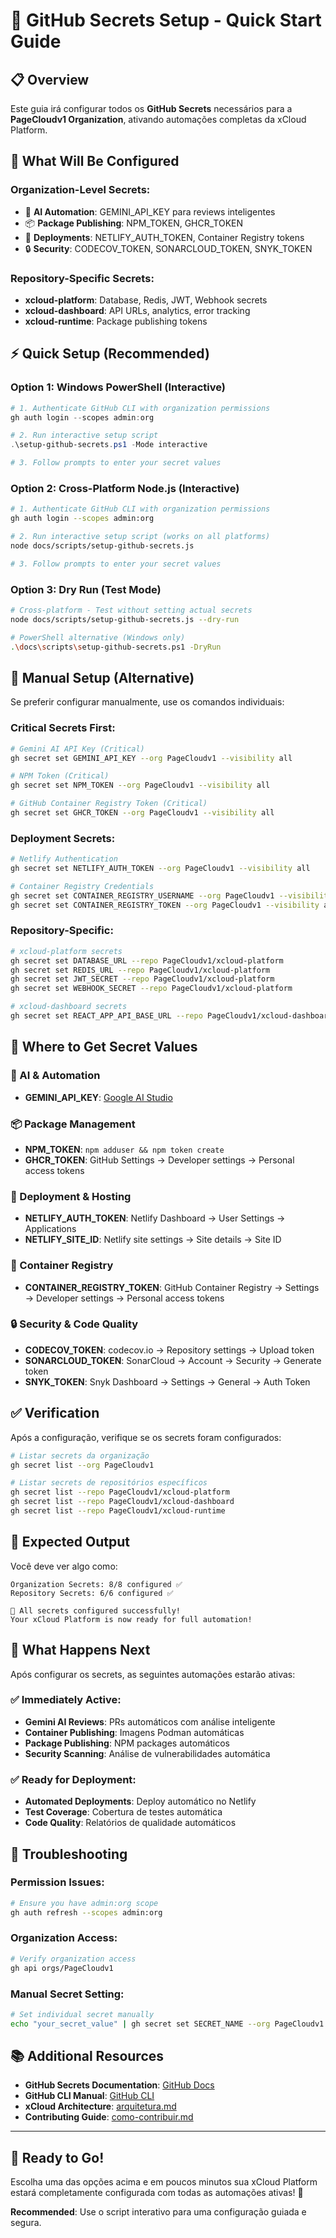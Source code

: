 # 🚀 **GitHub Secrets Setup - Quick Start Guide**

## 📋 **Overview**

Este guia irá configurar todos os **GitHub Secrets** necessários para a **PageCloudv1 Organization**, ativando automações completas da xCloud Platform.

## 🎯 **What Will Be Configured**

### **Organization-Level Secrets:**
- 🤖 **AI Automation**: GEMINI_API_KEY para reviews inteligentes
- 📦 **Package Publishing**: NPM_TOKEN, GHCR_TOKEN
- 🚀 **Deployments**: NETLIFY_AUTH_TOKEN, Container Registry tokens
- 🔒 **Security**: CODECOV_TOKEN, SONARCLOUD_TOKEN, SNYK_TOKEN

### **Repository-Specific Secrets:**
- **xcloud-platform**: Database, Redis, JWT, Webhook secrets
- **xcloud-dashboard**: API URLs, analytics, error tracking
- **xcloud-runtime**: Package publishing tokens

## ⚡ **Quick Setup (Recommended)**

### **Option 1: Windows PowerShell (Interactive)**

```powershell
# 1. Authenticate GitHub CLI with organization permissions
gh auth login --scopes admin:org

# 2. Run interactive setup script
.\setup-github-secrets.ps1 -Mode interactive

# 3. Follow prompts to enter your secret values
```

### **Option 2: Cross-Platform Node.js (Interactive)**

```bash
# 1. Authenticate GitHub CLI with organization permissions
gh auth login --scopes admin:org

# 2. Run interactive setup script (works on all platforms)
node docs/scripts/setup-github-secrets.js

# 3. Follow prompts to enter your secret values
```

### **Option 3: Dry Run (Test Mode)**

```bash
# Cross-platform - Test without setting actual secrets
node docs/scripts/setup-github-secrets.js --dry-run

# PowerShell alternative (Windows only)
.\docs\scripts\setup-github-secrets.ps1 -DryRun
```

## 📝 **Manual Setup (Alternative)**

Se preferir configurar manualmente, use os comandos individuais:

### **Critical Secrets First:**

```bash
# Gemini AI API Key (Critical)
gh secret set GEMINI_API_KEY --org PageCloudv1 --visibility all

# NPM Token (Critical)  
gh secret set NPM_TOKEN --org PageCloudv1 --visibility all

# GitHub Container Registry Token (Critical)
gh secret set GHCR_TOKEN --org PageCloudv1 --visibility all
```

### **Deployment Secrets:**

```bash
# Netlify Authentication
gh secret set NETLIFY_AUTH_TOKEN --org PageCloudv1 --visibility all

# Container Registry Credentials
gh secret set CONTAINER_REGISTRY_USERNAME --org PageCloudv1 --visibility all
gh secret set CONTAINER_REGISTRY_TOKEN --org PageCloudv1 --visibility all
```

### **Repository-Specific:**

```bash
# xcloud-platform secrets
gh secret set DATABASE_URL --repo PageCloudv1/xcloud-platform
gh secret set REDIS_URL --repo PageCloudv1/xcloud-platform
gh secret set JWT_SECRET --repo PageCloudv1/xcloud-platform
gh secret set WEBHOOK_SECRET --repo PageCloudv1/xcloud-platform

# xcloud-dashboard secrets
gh secret set REACT_APP_API_BASE_URL --repo PageCloudv1/xcloud-dashboard
```

## 🔑 **Where to Get Secret Values**

### **🤖 AI & Automation**
- **GEMINI_API_KEY**: [Google AI Studio](https://aistudio.google.com/app/apikey)

### **📦 Package Management**
- **NPM_TOKEN**: `npm adduser && npm token create`
- **GHCR_TOKEN**: GitHub Settings → Developer settings → Personal access tokens

### **🚀 Deployment & Hosting**
- **NETLIFY_AUTH_TOKEN**: Netlify Dashboard → User Settings → Applications
- **NETLIFY_SITE_ID**: Netlify site settings → Site details → Site ID

### **🔧 Container Registry**
- **CONTAINER_REGISTRY_TOKEN**: GitHub Container Registry → Settings → Developer settings → Personal access tokens

### **🔒 Security & Code Quality**
- **CODECOV_TOKEN**: codecov.io → Repository settings → Upload token
- **SONARCLOUD_TOKEN**: SonarCloud → Account → Security → Generate token
- **SNYK_TOKEN**: Snyk Dashboard → Settings → General → Auth Token

## ✅ **Verification**

Após a configuração, verifique se os secrets foram configurados:

```bash
# Listar secrets da organização
gh secret list --org PageCloudv1

# Listar secrets de repositórios específicos
gh secret list --repo PageCloudv1/xcloud-platform
gh secret list --repo PageCloudv1/xcloud-dashboard
gh secret list --repo PageCloudv1/xcloud-runtime
```

## 🎯 **Expected Output**

Você deve ver algo como:

```text
Organization Secrets: 8/8 configured ✅
Repository Secrets: 6/6 configured ✅

🎉 All secrets configured successfully!
Your xCloud Platform is now ready for full automation!
```

## 🚀 **What Happens Next**

Após configurar os secrets, as seguintes automações estarão ativas:

### **✅ Immediately Active:**
- **Gemini AI Reviews**: PRs automáticos com análise inteligente
- **Container Publishing**: Imagens Podman automáticas
- **Package Publishing**: NPM packages automáticos
- **Security Scanning**: Análise de vulnerabilidades automática

### **✅ Ready for Deployment:**
- **Automated Deployments**: Deploy automático no Netlify
- **Test Coverage**: Cobertura de testes automática
- **Code Quality**: Relatórios de qualidade automáticos

## 🔧 **Troubleshooting**

### **Permission Issues:**
```bash
# Ensure you have admin:org scope
gh auth refresh --scopes admin:org
```

### **Organization Access:**
```bash  
# Verify organization access
gh api orgs/PageCloudv1
```

### **Manual Secret Setting:**
```bash
# Set individual secret manually
echo "your_secret_value" | gh secret set SECRET_NAME --org PageCloudv1 --visibility all
```

## 📚 **Additional Resources**

- **GitHub Secrets Documentation**: [GitHub Docs](https://docs.github.com/en/actions/security-guides/encrypted-secrets)
- **GitHub CLI Manual**: [GitHub CLI](https://cli.github.com/manual/gh_secret)
- **xCloud Architecture**: [arquitetura.md](../../architecture/arquitetura.md)
- **Contributing Guide**: [como-contribuir.md](../development/como-contribuir.md)

---

## 🎯 **Ready to Go!**

Escolha uma das opções acima e em poucos minutos sua xCloud Platform estará completamente configurada com todas as automações ativas! 🚀

**Recommended**: Use o script interativo para uma configuração guiada e segura.